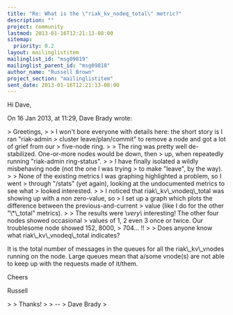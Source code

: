 ```yaml
---
title: "Re: What is the \"riak_kv_nodeq_total\" metric?"
description: ""
project: community
lastmod: 2013-01-16T12:21:13-08:00
sitemap:
  priority: 0.2
layout: mailinglistitem
mailinglist_id: "msg09819"
mailinglist_parent_id: "msg09818"
author_name: "Russell Brown"
project_section: "mailinglistitem"
sent_date: 2013-01-16T12:21:13-08:00
---
```



Hi Dave,

On 16 Jan 2013, at 11:29, Dave Brady  wrote:

&gt; Greetings, 
&gt; 
&gt; I won't bore everyone with details here: the short story is I ran "riak-admin 
&gt; cluster leave/plan/commit" to remove a node and got a lot of grief from our 
&gt; five-node ring. 
&gt; 
&gt; The ring was pretty well de-stabilized. One-or-more nodes would be down, then 
&gt; up, when repeatedly running "riak-admin ring-status". 
&gt; 
&gt; I have finally isolated a wildly misbehaving node (not the one I was trying 
&gt; to make "leave", by the way). 
&gt; 
&gt; None of the existing metrics I was graphing highlighted a problem, so I went 
&gt; through "/stats" (yet again), looking at the undocumented metrics to see what 
&gt; looked interested. 
&gt; 
&gt; I noticed that riak\\_kv\\_vnodeq\\_total was showing up with a non zero-value, so 
&gt; I set up a graph which plots the difference between the previous-and-current 
&gt; value (like I do for the other "\\*\\_total" metrics). 
&gt; 
&gt; The results were \\*very\\* interesting! The other four nodes showed occasional 
&gt; values of 1, 2 even 3 once or twice. Our troublesome node showed 152, 8000, 
&gt; 704... !! 
&gt; 
&gt; Does anyone know what riak\\_kv\\_vnodeq\\_total indicates? 

It is the total number of messages in the queues for all the riak\\_kv\\_vnodes 
running on the node. Large queues mean that a/some vnode(s) are not able to 
keep up with the requests made of it/them. 


Cheers

Russell

&gt; 
&gt; Thanks!
&gt; 
&gt; --
&gt; Dave Brady
&gt; 
